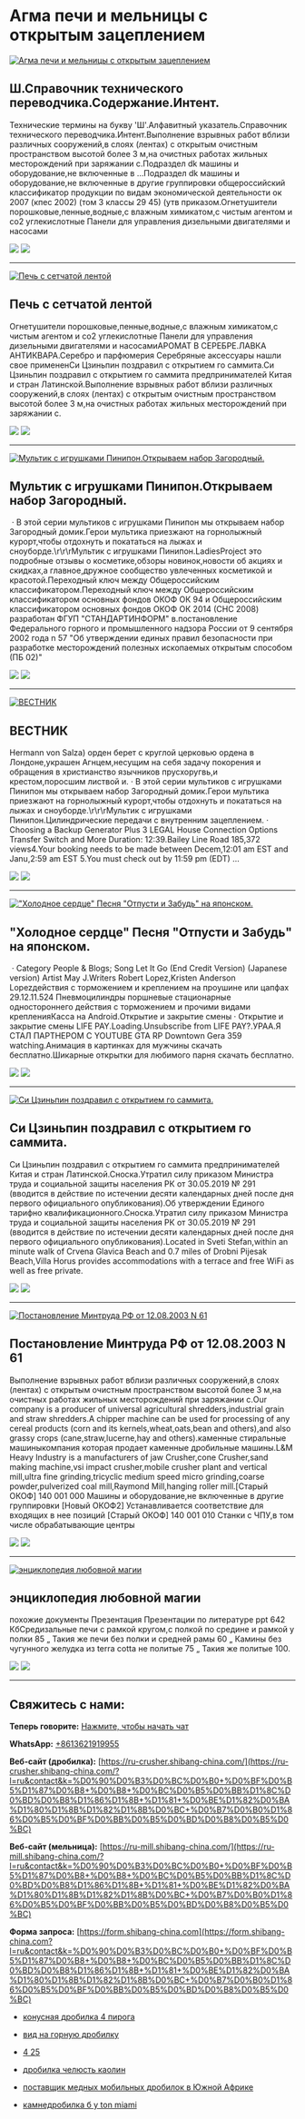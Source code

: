 # Агма печи и мельницы с открытым зацеплением

<a href="https://swt.shibang-china.com/?l=ru&img&k=%D0%90%D0%B3%D0%BC%D0%B0+%D0%BF%D0%B5%D1%87%D0%B8+%D0%B8+%D0%BC%D0%B5%D0%BB%D1%8C%D0%BD%D0%B8%D1%86%D1%8B+%D1%81+%D0%BE%D1%82%D0%BA%D1%80%D1%8B%D1%82%D1%8B%D0%BC+%D0%B7%D0%B0%D1%86%D0%B5%D0%BF%D0%BB%D0%B5%D0%BD%D0%B8%D0%B5%D0%BC" target="_blank">![Агма печи и мельницы с открытым зацеплением](http://static.shibang-china.com/all-800x300/940.jpg)</a>

## Ш.Справочник технического переводчика.Содержание.Интент.
Технические термины на букву 'Ш'.Алфавитный указатель.Справочник технического переводчика.Интент.Выполнение взрывных работ вблизи различных сооружений,в слоях (лентах) с открытым очистным пространством высотой более 3 м,на очистных работах жильных месторождений при заряжании с.Подраздел dk машины и оборудование,не включенные в …Подраздел dk машины и оборудование,не включенные в другие группировки общероссийский классификатор продукции по видам экономической деятельности ок 2007 (кпес 2002) (том 3 классы 29 45) (утв приказом.Огнетушители порошковые,пенные,водные,с влажным химикатом,с чистым агентом и co2 углекислотные Панели для управления дизельными двигателями и насосами


<a href="https://whatsapp.shibangsoft.com/WhatsApp.php" target="_blank" title="WhatsApp">![](http://static.shibang-china.com/icon/whatsapp.png)</a> <a href="https://swt.shibang-china.com/?l=ru&icon&k=%D0%90%D0%B3%D0%BC%D0%B0+%D0%BF%D0%B5%D1%87%D0%B8+%D0%B8+%D0%BC%D0%B5%D0%BB%D1%8C%D0%BD%D0%B8%D1%86%D1%8B+%D1%81+%D0%BE%D1%82%D0%BA%D1%80%D1%8B%D1%82%D1%8B%D0%BC+%D0%B7%D0%B0%D1%86%D0%B5%D0%BF%D0%BB%D0%B5%D0%BD%D0%B8%D0%B5%D0%BC" target="_blank">![](http://static.shibang-china.com/icon/chat-ru.png)</a>

---

<a href="https://swt.shibang-china.com/?l=ru&img&k=%D0%90%D0%B3%D0%BC%D0%B0+%D0%BF%D0%B5%D1%87%D0%B8+%D0%B8+%D0%BC%D0%B5%D0%BB%D1%8C%D0%BD%D0%B8%D1%86%D1%8B+%D1%81+%D0%BE%D1%82%D0%BA%D1%80%D1%8B%D1%82%D1%8B%D0%BC+%D0%B7%D0%B0%D1%86%D0%B5%D0%BF%D0%BB%D0%B5%D0%BD%D0%B8%D0%B5%D0%BC" target="_blank">![Печь с сетчатой лентой](http://static.shibang-china.com/all-800x300/749.jpg)</a>

## Печь с сетчатой лентой
Огнетушители порошковые,пенные,водные,с влажным химикатом,с чистым агентом и co2 углекислотные Панели для управления дизельными двигателями и насосамиАРОМАТ В СЕРЕБРЕ.ЛАВКА АНТИКВАРА.Серебро и парфюмерия Серебряные аксессуары нашли свое примененСи Цзиньпин поздравил с открытием го саммита.Си Цзиньпин поздравил с открытием го саммита предпринимателей Китая и стран Латинской.Выполнение взрывных работ вблизи различных сооружений,в слоях (лентах) с открытым очистным пространством высотой более 3 м,на очистных работах жильных месторождений при заряжании с.


<a href="https://whatsapp.shibangsoft.com/WhatsApp.php" target="_blank" title="WhatsApp">![](http://static.shibang-china.com/icon/whatsapp.png)</a> <a href="https://swt.shibang-china.com/?l=ru&icon&k=%D0%90%D0%B3%D0%BC%D0%B0+%D0%BF%D0%B5%D1%87%D0%B8+%D0%B8+%D0%BC%D0%B5%D0%BB%D1%8C%D0%BD%D0%B8%D1%86%D1%8B+%D1%81+%D0%BE%D1%82%D0%BA%D1%80%D1%8B%D1%82%D1%8B%D0%BC+%D0%B7%D0%B0%D1%86%D0%B5%D0%BF%D0%BB%D0%B5%D0%BD%D0%B8%D0%B5%D0%BC" target="_blank">![](http://static.shibang-china.com/icon/chat-ru.png)</a>

---

<a href="https://swt.shibang-china.com/?l=ru&img&k=%D0%90%D0%B3%D0%BC%D0%B0+%D0%BF%D0%B5%D1%87%D0%B8+%D0%B8+%D0%BC%D0%B5%D0%BB%D1%8C%D0%BD%D0%B8%D1%86%D1%8B+%D1%81+%D0%BE%D1%82%D0%BA%D1%80%D1%8B%D1%82%D1%8B%D0%BC+%D0%B7%D0%B0%D1%86%D0%B5%D0%BF%D0%BB%D0%B5%D0%BD%D0%B8%D0%B5%D0%BC" target="_blank">![Мультик с игрушками Пинипон.Открываем набор Загородный.](http://static.shibang-china.com/all-800x300/687.jpg)</a>

## Мультик с игрушками Пинипон.Открываем набор Загородный.
&nbsp;&#0183;&#32;В этой серии мультиков с игрушками Пинипон мы открываем набор Загородный домик.Герои мультика приезжают на горнолыжный курорт,чтобы отдохнуть и покататься на лыжах и сноуборде.\r\r\rМультик с игрушками Пинипон.LadiesProject это подробные отзывы о косметике,обзоры новинок,новости об акциях и скидках,а главное,дружное сообщество увлеченных косметикой и красотой.Переходный ключ между Общероссийским классификатором.Переходный ключ между Общероссийским классификатором основных фондов ОКОФ ОК 94 и Общероссийским классификатором основных фондов ОКОФ ОК 2014 (СНС 2008) разработан ФГУП &quot;СТАНДАРТИНФОРМ&quot; в.постановление Федерального горного и промышленного надзора России от 9 сентября 2002 года n 57 &quot;Об утверждении единых правил безопасности при разработке месторождений полезных ископаемых открытым способом (ПБ 02)&quot;


<a href="https://whatsapp.shibangsoft.com/WhatsApp.php" target="_blank" title="WhatsApp">![](http://static.shibang-china.com/icon/whatsapp.png)</a> <a href="https://swt.shibang-china.com/?l=ru&icon&k=%D0%90%D0%B3%D0%BC%D0%B0+%D0%BF%D0%B5%D1%87%D0%B8+%D0%B8+%D0%BC%D0%B5%D0%BB%D1%8C%D0%BD%D0%B8%D1%86%D1%8B+%D1%81+%D0%BE%D1%82%D0%BA%D1%80%D1%8B%D1%82%D1%8B%D0%BC+%D0%B7%D0%B0%D1%86%D0%B5%D0%BF%D0%BB%D0%B5%D0%BD%D0%B8%D0%B5%D0%BC" target="_blank">![](http://static.shibang-china.com/icon/chat-ru.png)</a>

---

<a href="https://swt.shibang-china.com/?l=ru&img&k=%D0%90%D0%B3%D0%BC%D0%B0+%D0%BF%D0%B5%D1%87%D0%B8+%D0%B8+%D0%BC%D0%B5%D0%BB%D1%8C%D0%BD%D0%B8%D1%86%D1%8B+%D1%81+%D0%BE%D1%82%D0%BA%D1%80%D1%8B%D1%82%D1%8B%D0%BC+%D0%B7%D0%B0%D1%86%D0%B5%D0%BF%D0%BB%D0%B5%D0%BD%D0%B8%D0%B5%D0%BC" target="_blank">![ВЕСТНИК](http://static.shibang-china.com/all-800x300/1269.jpg)</a>

## ВЕСТНИК
Hermann von Salza) орден берет с круглой церковью ордена в Лондоне,украшен Агнцем,несущим на себя задачу покорения и обращения в христианство язычников прусхоругвь,и крестом,поросшим листвой и.&nbsp;&#0183;&#32;В этой серии мультиков с игрушками Пинипон мы открываем набор Загородный домик.Герои мультика приезжают на горнолыжный курорт,чтобы отдохнуть и покататься на лыжах и сноуборде.\r\r\rМультик с игрушками Пинипон.Цилиндрические передачи с внутренним зацеплением.&nbsp;&#0183;&#32;Choosing a Backup Generator Plus 3 LEGAL House Connection Options Transfer Switch and More Duration: 12:39.Bailey Line Road 185,372 views4.Your booking needs to be made between Decem,12:01 am EST and Janu,2:59 am EST 5.You must check out by 11:59 pm (EDT) …


<a href="https://whatsapp.shibangsoft.com/WhatsApp.php" target="_blank" title="WhatsApp">![](http://static.shibang-china.com/icon/whatsapp.png)</a> <a href="https://swt.shibang-china.com/?l=ru&icon&k=%D0%90%D0%B3%D0%BC%D0%B0+%D0%BF%D0%B5%D1%87%D0%B8+%D0%B8+%D0%BC%D0%B5%D0%BB%D1%8C%D0%BD%D0%B8%D1%86%D1%8B+%D1%81+%D0%BE%D1%82%D0%BA%D1%80%D1%8B%D1%82%D1%8B%D0%BC+%D0%B7%D0%B0%D1%86%D0%B5%D0%BF%D0%BB%D0%B5%D0%BD%D0%B8%D0%B5%D0%BC" target="_blank">![](http://static.shibang-china.com/icon/chat-ru.png)</a>

---

<a href="https://swt.shibang-china.com/?l=ru&img&k=%D0%90%D0%B3%D0%BC%D0%B0+%D0%BF%D0%B5%D1%87%D0%B8+%D0%B8+%D0%BC%D0%B5%D0%BB%D1%8C%D0%BD%D0%B8%D1%86%D1%8B+%D1%81+%D0%BE%D1%82%D0%BA%D1%80%D1%8B%D1%82%D1%8B%D0%BC+%D0%B7%D0%B0%D1%86%D0%B5%D0%BF%D0%BB%D0%B5%D0%BD%D0%B8%D0%B5%D0%BC" target="_blank">![&quot;Холодное сердце&quot; Песня &quot;Отпусти и Забудь&quot; на японском.](http://static.shibang-china.com/all-800x300/61.jpg)</a>

## &quot;Холодное сердце&quot; Песня &quot;Отпусти и Забудь&quot; на японском.
&nbsp;&#0183;&#32;Category People &amp; Blogs; Song Let It Go (End Credit Version) (Japanese version) Artist May J.Writers Robert Lopez,Kristen Anderson Lopezдействия с торможением и креплением на проушине или цапфах 29.12.11.524 Пневмоцилиндры поршневые стационарные одностороннего действия с торможением и прочими видами крепленияКасса на Android.Открытие и закрытие смены&nbsp;&#0183;&#32;Открытие и закрытие смены LIFE PAY.Loading.Unsubscribe from LIFE PAY?.УРАА.Я СТАЛ ПАРТНЕРОМ С YOUTUBE GTA RP Downtown Gera 359 watching.Анимация в картинках для мужчины скачать бесплатно.Шикарные открытки для любимого парня скачать бесплатно.


<a href="https://whatsapp.shibangsoft.com/WhatsApp.php" target="_blank" title="WhatsApp">![](http://static.shibang-china.com/icon/whatsapp.png)</a> <a href="https://swt.shibang-china.com/?l=ru&icon&k=%D0%90%D0%B3%D0%BC%D0%B0+%D0%BF%D0%B5%D1%87%D0%B8+%D0%B8+%D0%BC%D0%B5%D0%BB%D1%8C%D0%BD%D0%B8%D1%86%D1%8B+%D1%81+%D0%BE%D1%82%D0%BA%D1%80%D1%8B%D1%82%D1%8B%D0%BC+%D0%B7%D0%B0%D1%86%D0%B5%D0%BF%D0%BB%D0%B5%D0%BD%D0%B8%D0%B5%D0%BC" target="_blank">![](http://static.shibang-china.com/icon/chat-ru.png)</a>

---

<a href="https://swt.shibang-china.com/?l=ru&img&k=%D0%90%D0%B3%D0%BC%D0%B0+%D0%BF%D0%B5%D1%87%D0%B8+%D0%B8+%D0%BC%D0%B5%D0%BB%D1%8C%D0%BD%D0%B8%D1%86%D1%8B+%D1%81+%D0%BE%D1%82%D0%BA%D1%80%D1%8B%D1%82%D1%8B%D0%BC+%D0%B7%D0%B0%D1%86%D0%B5%D0%BF%D0%BB%D0%B5%D0%BD%D0%B8%D0%B5%D0%BC" target="_blank">![Си Цзиньпин поздравил с открытием го саммита.](http://static.shibang-china.com/all-800x300/1528.jpg)</a>

## Си Цзиньпин поздравил с открытием го саммита.
Си Цзиньпин поздравил с открытием го саммита предпринимателей Китая и стран Латинской.Сноска.Утратил силу приказом Министра труда и социальной защиты населения РК от 30.05.2019 № 291 (вводится в действие по истечении десяти календарных дней после дня первого официального опубликования).Об утверждении Единого тарифно квалификационного.Сноска.Утратил силу приказом Министра труда и социальной защиты населения РК от 30.05.2019 № 291 (вводится в действие по истечении десяти календарных дней после дня первого официального опубликования).Located in Sveti Stefan,within an minute walk of Crvena Glavica Beach and 0.7 miles of Drobni Pijesak Beach,Villa Horus provides accommodations with a terrace and free WiFi as well as free private.


<a href="https://whatsapp.shibangsoft.com/WhatsApp.php" target="_blank" title="WhatsApp">![](http://static.shibang-china.com/icon/whatsapp.png)</a> <a href="https://swt.shibang-china.com/?l=ru&icon&k=%D0%90%D0%B3%D0%BC%D0%B0+%D0%BF%D0%B5%D1%87%D0%B8+%D0%B8+%D0%BC%D0%B5%D0%BB%D1%8C%D0%BD%D0%B8%D1%86%D1%8B+%D1%81+%D0%BE%D1%82%D0%BA%D1%80%D1%8B%D1%82%D1%8B%D0%BC+%D0%B7%D0%B0%D1%86%D0%B5%D0%BF%D0%BB%D0%B5%D0%BD%D0%B8%D0%B5%D0%BC" target="_blank">![](http://static.shibang-china.com/icon/chat-ru.png)</a>

---

<a href="https://swt.shibang-china.com/?l=ru&img&k=%D0%90%D0%B3%D0%BC%D0%B0+%D0%BF%D0%B5%D1%87%D0%B8+%D0%B8+%D0%BC%D0%B5%D0%BB%D1%8C%D0%BD%D0%B8%D1%86%D1%8B+%D1%81+%D0%BE%D1%82%D0%BA%D1%80%D1%8B%D1%82%D1%8B%D0%BC+%D0%B7%D0%B0%D1%86%D0%B5%D0%BF%D0%BB%D0%B5%D0%BD%D0%B8%D0%B5%D0%BC" target="_blank">![Постановление Минтруда РФ от 12.08.2003 N 61](http://static.shibang-china.com/all-800x300/495.jpg)</a>

## Постановление Минтруда РФ от 12.08.2003 N 61
Выполнение взрывных работ вблизи различных сооружений,в слоях (лентах) с открытым очистным пространством высотой более 3 м,на очистных работах жильных месторождений при заряжании с.Our company is a producer of universal agricultural shredders,industrial grain and straw shredders.A chipper machine can be used for processing of any cereal products (corn and its kernels,wheat,oats,bean and others),and also grassy crops (cane,straw,lucerne,hay and others).каменные стиральные машиныкомпания которая продает каменные дробильные машины.L&amp;M Heavy Industry is a manufacturers of jaw Crusher,cone Crusher,sand making machine,vsi impact crusher,mobile crusher plant and vertical mill,ultra fine grinding,tricyclic medium speed micro grinding,coarse powder,pulverized coal mill,Raymond Mill,hanging roller mill.[Старый ОКОФ] 140 001 000 Машины и оборудование,не включенные в другие группировки [Новый ОКОФ2] Устанавливается соответствие для входящих в нее позиций [Старый ОКОФ] 140 001 010 Станки с ЧПУ,в том числе обрабатывающие центры


<a href="https://whatsapp.shibangsoft.com/WhatsApp.php" target="_blank" title="WhatsApp">![](http://static.shibang-china.com/icon/whatsapp.png)</a> <a href="https://swt.shibang-china.com/?l=ru&icon&k=%D0%90%D0%B3%D0%BC%D0%B0+%D0%BF%D0%B5%D1%87%D0%B8+%D0%B8+%D0%BC%D0%B5%D0%BB%D1%8C%D0%BD%D0%B8%D1%86%D1%8B+%D1%81+%D0%BE%D1%82%D0%BA%D1%80%D1%8B%D1%82%D1%8B%D0%BC+%D0%B7%D0%B0%D1%86%D0%B5%D0%BF%D0%BB%D0%B5%D0%BD%D0%B8%D0%B5%D0%BC" target="_blank">![](http://static.shibang-china.com/icon/chat-ru.png)</a>

---

<a href="https://swt.shibang-china.com/?l=ru&img&k=%D0%90%D0%B3%D0%BC%D0%B0+%D0%BF%D0%B5%D1%87%D0%B8+%D0%B8+%D0%BC%D0%B5%D0%BB%D1%8C%D0%BD%D0%B8%D1%86%D1%8B+%D1%81+%D0%BE%D1%82%D0%BA%D1%80%D1%8B%D1%82%D1%8B%D0%BC+%D0%B7%D0%B0%D1%86%D0%B5%D0%BF%D0%BB%D0%B5%D0%BD%D0%B8%D0%B5%D0%BC" target="_blank">![энциклопедия любовной магии](http://static.shibang-china.com/all-800x300/182.jpg)</a>

## энциклопедия любовной магии
похожие документы Презентация Презентации по литературе ppt 642 КбСредизальные печи с рамкой кругом,с полкой по средине и рамкой у полки 85 „ Такия же печи без полки и средней рамы 60 „ Камины без чугунного желудка из terra cotta не политые 75 „ Такия же политые 100.

<a href="https://whatsapp.shibangsoft.com/WhatsApp.php" target="_blank" title="WhatsApp">![](http://static.shibang-china.com/icon/whatsapp.png)</a> <a href="https://swt.shibang-china.com/?l=ru&icon&k=%D0%90%D0%B3%D0%BC%D0%B0+%D0%BF%D0%B5%D1%87%D0%B8+%D0%B8+%D0%BC%D0%B5%D0%BB%D1%8C%D0%BD%D0%B8%D1%86%D1%8B+%D1%81+%D0%BE%D1%82%D0%BA%D1%80%D1%8B%D1%82%D1%8B%D0%BC+%D0%B7%D0%B0%D1%86%D0%B5%D0%BF%D0%BB%D0%B5%D0%BD%D0%B8%D0%B5%D0%BC" target="_blank">![](http://static.shibang-china.com/icon/chat-ru.png)</a>

---
## Свяжитесь с нами:

**Теперь говорите:** [Нажмите, чтобы начать чат](https://swt.shibang-china.com?l=ru&contact&k=%D0%90%D0%B3%D0%BC%D0%B0+%D0%BF%D0%B5%D1%87%D0%B8+%D0%B8+%D0%BC%D0%B5%D0%BB%D1%8C%D0%BD%D0%B8%D1%86%D1%8B+%D1%81+%D0%BE%D1%82%D0%BA%D1%80%D1%8B%D1%82%D1%8B%D0%BC+%D0%B7%D0%B0%D1%86%D0%B5%D0%BF%D0%BB%D0%B5%D0%BD%D0%B8%D0%B5%D0%BC)

**WhatsApp:**  [+8613621919955](https://whatsapp.shibangsoft.com/WhatsApp.php)

**Веб-сайт (дробилка):** [https://ru-crusher.shibang-china.com/](https://ru-crusher.shibang-china.com/?l=ru&contact&k=%D0%90%D0%B3%D0%BC%D0%B0+%D0%BF%D0%B5%D1%87%D0%B8+%D0%B8+%D0%BC%D0%B5%D0%BB%D1%8C%D0%BD%D0%B8%D1%86%D1%8B+%D1%81+%D0%BE%D1%82%D0%BA%D1%80%D1%8B%D1%82%D1%8B%D0%BC+%D0%B7%D0%B0%D1%86%D0%B5%D0%BF%D0%BB%D0%B5%D0%BD%D0%B8%D0%B5%D0%BC)

**Веб-сайт (мельница):** [https://ru-mill.shibang-china.com/](https://ru-mill.shibang-china.com/?l=ru&contact&k=%D0%90%D0%B3%D0%BC%D0%B0+%D0%BF%D0%B5%D1%87%D0%B8+%D0%B8+%D0%BC%D0%B5%D0%BB%D1%8C%D0%BD%D0%B8%D1%86%D1%8B+%D1%81+%D0%BE%D1%82%D0%BA%D1%80%D1%8B%D1%82%D1%8B%D0%BC+%D0%B7%D0%B0%D1%86%D0%B5%D0%BF%D0%BB%D0%B5%D0%BD%D0%B8%D0%B5%D0%BC)

**Форма запроса:** [https://form.shibang-china.com](https://form.shibang-china.com?l=ru&contact&k=%D0%90%D0%B3%D0%BC%D0%B0+%D0%BF%D0%B5%D1%87%D0%B8+%D0%B8+%D0%BC%D0%B5%D0%BB%D1%8C%D0%BD%D0%B8%D1%86%D1%8B+%D1%81+%D0%BE%D1%82%D0%BA%D1%80%D1%8B%D1%82%D1%8B%D0%BC+%D0%B7%D0%B0%D1%86%D0%B5%D0%BF%D0%BB%D0%B5%D0%BD%D0%B8%D0%B5%D0%BC)

* [конусная дробилка 4 пирога](../122/%D0%BA%D0%BE%D0%BD%D1%83%D1%81%D0%BD%D0%B0%D1%8F%20%D0%B4%D1%80%D0%BE%D0%B1%D0%B8%D0%BB%D0%BA%D0%B0%204%20%D0%BF%D0%B8%D1%80%D0%BE%D0%B3%D0%B0.md)

* [вид на горную дробилку](../123/%D0%B2%D0%B8%D0%B4%20%D0%BD%D0%B0%20%D0%B3%D0%BE%D1%80%D0%BD%D1%83%D1%8E%20%D0%B4%D1%80%D0%BE%D0%B1%D0%B8%D0%BB%D0%BA%D1%83.md)

* [4 25](../124/4%2025.md)

* [дробилка челюсть каолин](../123/%D0%B4%D1%80%D0%BE%D0%B1%D0%B8%D0%BB%D0%BA%D0%B0%20%D1%87%D0%B5%D0%BB%D1%8E%D1%81%D1%82%D1%8C%20%D0%BA%D0%B0%D0%BE%D0%BB%D0%B8%D0%BD.md)

* [поставщик медных мобильных дробилок в Южной Африке](../124/%D0%BF%D0%BE%D1%81%D1%82%D0%B0%D0%B2%D1%89%D0%B8%D0%BA%20%D0%BC%D0%B5%D0%B4%D0%BD%D1%8B%D1%85%20%D0%BC%D0%BE%D0%B1%D0%B8%D0%BB%D1%8C%D0%BD%D1%8B%D1%85%20%D0%B4%D1%80%D0%BE%D0%B1%D0%B8%D0%BB%D0%BE%D0%BA%20%D0%B2%20%D0%AE%D0%B6%D0%BD%D0%BE%D0%B9%20%D0%90%D1%84%D1%80%D0%B8%D0%BA%D0%B5.md)

* [камнедробилка б  у ton miami](../122/%D0%BA%D0%B0%D0%BC%D0%BD%D0%B5%D0%B4%D1%80%D0%BE%D0%B1%D0%B8%D0%BB%D0%BA%D0%B0%20%D0%B1%20%20%D1%83%20ton%20miami.md)
